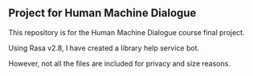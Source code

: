 ##  Project for Human Machine Dialogue 

This repository is for the Human Machine Dialogue course final project.

Using Rasa v2.8, I have created a library help service bot. 

However, not all the files are included for privacy and size reasons.